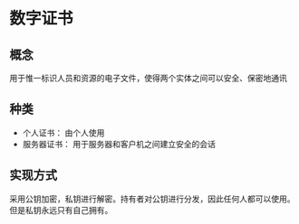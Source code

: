 # 数字证书

## 概念
用于惟一标识人员和资源的电子文件，使得两个实体之间可以安全、保密地通讯

## 种类
- 个人证书： 由个人使用
- 服务器证书： 用于服务器和客户机之间建立安全的会话

## 实现方式
采用公钥加密，私钥进行解密。持有者对公钥进行分发，因此任何人都可以使用。但是私钥永远只有自己拥有。